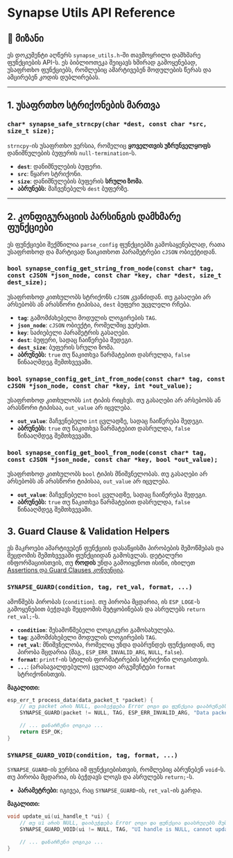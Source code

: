 # Synapse Utils API Reference

## 🎯 მიზანი

ეს დოკუმენტი აღწერს `synapse_utils.h`-ში თავმოყრილი დამხმარე ფუნქციების API-ს. ეს ბიბლიოთეკა შეიცავს ხშირად გამოყენებად, უსაფრთხო ფუნქციებს, რომლებიც ამარტივებენ მოდულების წერას და ამცირებენ კოდის დუბლირებას.

---

## 1. უსაფრთხო სტრიქონების მართვა

### `char* synapse_safe_strncpy(char *dest, const char *src, size_t size);`

`strncpy`-ის უსაფრთხო ვერსია, რომელიც **ყოველთვის უზრუნველყოფს** დანიშნულების ბუფერის `null-termination`-ს.

- **`dest`**: დანიშნულების ბუფერი.
- **`src`**: წყარო სტრიქონი.
- **`size`**: დანიშნულების ბუფერის **სრული ზომა**.
- **აბრუნებს:** მაჩვენებელს `dest` ბუფერზე.

---

## 2. კონფიგურაციის პარსინგის დამხმარე ფუნქციები

ეს ფუნქციები შექმნილია `parse_config` ფუნქციებში გამოსაყენებლად, რათა უსაფრთხოდ და მარტივად წაიკითხოთ პარამეტრები `cJSON` ობიექტიდან.

### `bool synapse_config_get_string_from_node(const char* tag, const cJSON *json_node, const char *key, char *dest, size_t dest_size);`

უსაფრთხოდ კითხულობს სტრიქონს `cJSON` კვანძიდან. თუ გასაღები არ არსებობს ან არასწორი ტიპისაა, `dest` ბუფერი უცვლელი რჩება.

- **`tag`**: გამომძახებელი მოდულის ლოგირების `TAG`.
- **`json_node`**: `cJSON` ობიექტი, რომელშიც ვეძებთ.
- **`key`**: საძიებელი პარამეტრის გასაღები.
- **`dest`**: ბუფერი, სადაც ჩაიწერება შედეგი.
- **`dest_size`**: ბუფერის სრული ზომა.
- **აბრუნებს:** `true` თუ წაკითხვა წარმატებით დასრულდა, `false` წინააღმდეგ შემთხვევაში.

### `bool synapse_config_get_int_from_node(const char* tag, const cJSON *json_node, const char *key, int *out_value);`

უსაფრთხოდ კითხულობს `int` ტიპის რიცხვს. თუ გასაღები არ არსებობს ან არასწორი ტიპისაა, `out_value` არ იცვლება.

- **`out_value`**: მაჩვენებელი `int` ცვლადზე, სადაც ჩაიწერება შედეგი.
- **აბრუნებს:** `true` თუ წაკითხვა წარმატებით დასრულდა, `false` წინააღმდეგ შემთხვევაში.

### `bool synapse_config_get_bool_from_node(const char* tag, const cJSON *json_node, const char *key, bool *out_value);`

უსაფრთხოდ კითხულობს `bool` ტიპის მნიშვნელობას. თუ გასაღები არ არსებობს ან არასწორი ტიპისაა, `out_value` არ იცვლება.

- **`out_value`**: მაჩვენებელი `bool` ცვლადზე, სადაც ჩაიწერება შედეგი.
- **აბრუნებს:** `true` თუ წაკითხვა წარმატებით დასრულდა, `false` წინააღმდეგ შემთხვევაში.

## 3. Guard Clause & Validation Helpers

ეს მაკროები ამარტივებენ ფუნქციის დასაწყისში პირობების შემოწმებას და შეცდომის შემთხვევაში ფუნქციიდან გამოსვლას. დეტალური ინფორმაციისთვის, თუ **როდის** უნდა გამოიყენოთ ისინი, იხილეთ [Assertions და Guard Clauses კონვენცია](../convention/assertion_and_guards.md).

### `SYNAPSE_GUARD(condition, tag, ret_val, format, ...)`

ამოწმებს პირობას (`condition`). თუ პირობა მცდარია, ის `ESP_LOGE`-ს გამოყენებით ბეჭდავს შეცდომის შეტყობინებას და ასრულებს `return ret_val;`-ს.

- **`condition`**: შესამოწმებელი ლოგიკური გამოსახულება.
- **`tag`**: გამომძახებელი მოდულის ლოგირების `TAG`.
- **`ret_val`**: მნიშვნელობა, რომელიც უნდა დაბრუნდეს ფუნქციიდან, თუ პირობა მცდარია (მაგ., `ESP_ERR_INVALID_ARG`, `NULL`, `false`).
- **`format`**: `printf`-ის სტილის ფორმატირების სტრიქონი ლოგისთვის.
- **`...`**: (არასავალდებულო) ცვლადი არგუმენტები `format` სტრიქონისთვის.

**მაგალითი:**

```c
esp_err_t process_data(data_packet_t *packet) {
    // თუ packet არის NULL, დაიბეჭდება Error ლოგი და ფუნქცია დააბრუნებს ESP_ERR_INVALID_ARG-ს.
    SYNAPSE_GUARD(packet != NULL, TAG, ESP_ERR_INVALID_ARG, "Data packet is NULL, cannot process.");

    // ... დანარჩენი ლოგიკა ...
    return ESP_OK;
}
```

### `SYNAPSE_GUARD_VOID(condition, tag, format, ...)`

`SYNAPSE_GUARD`-ის ვერსია იმ ფუნქციებისთვის, რომლებიც აბრუნებენ `void`-ს. თუ პირობა მცდარია, ის ბეჭდავს ლოგს და ასრულებს `return;`-ს.

- **პარამეტრები:** იგივეა, რაც `SYNAPSE_GUARD`-ის, `ret_val`-ის გარდა.

**მაგალითი:**

```c
void update_ui(ui_handle_t *ui) {
    // თუ ui არის NULL, დაიბეჭდება Error ლოგი და ფუნქცია დაასრულებს მუშაობას.
    SYNAPSE_GUARD_VOID(ui != NULL, TAG, "UI handle is NULL, cannot update.");

    // ... დანარჩენი ლოგიკა ...
}
```
